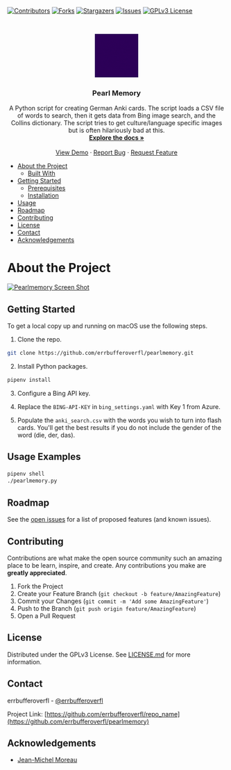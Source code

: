 <!-- PROJECT SHIELDS -->
[![Contributors][contributors-shield]][contributors-url]
[![Forks][forks-shield]][forks-url]
[![Stargazers][stars-shield]][stars-url]
[![Issues][issues-shield]][issues-url]
[![GPLv3 License][license-shield]][license-url]

<!-- PROJECT LOGO -->
<br />
<p align="center">
  <a href="https://github.com/errbufferoverfl/pearlmemory">
    <img src="images/logo.gif" alt="Pearl Memory Logo" width="100" height="100">
  </a>

  <h3 align="center">Pearl Memory</h3>

  <p align="center">
    A Python script for creating German Anki cards. The script loads a CSV file of words to search, then it gets 
    data from Bing image search, and the Collins dictionary. The script tries to get culture/language specific images 
    but is often hilariously bad at this.
    <br />
    <a href="https://github.com/errbufferoverfl/pearlmemory"><strong>Explore the docs »</strong></a>
    <br />
    <br />
    <a href="https://github.com/errbufferoverfl/pearlmemory">View Demo</a>
    ·
    <a href="https://github.com/errbufferoverfl/pearlmemory/issues">Report Bug</a>
    ·
    <a href="https://github.com/errbufferoverfl/pearlmemory/issues">Request Feature</a>
  </p>
</p>

<!-- TABLE OF CONTENTS -->

* [About the Project](#about-the-project)
  * [Built With](#built-with)
* [Getting Started](#getting-started)
  * [Prerequisites](#prerequisites)
  * [Installation](#installation)
* [Usage](#usage)
* [Roadmap](#roadmap)
* [Contributing](#contributing)
* [License](#license)
* [Contact](#contact)
* [Acknowledgements](#acknowledgements)

<!-- ABOUT THE PROJECT -->
# About the Project

[![Pearlmemory Screen Shot][product-screenshot]](https://example.com)

<!-- GETTING STARTED -->
## Getting Started

To get a local copy up and running on macOS use the following steps.

1. Clone the repo.
```sh
git clone https://github.com/errbufferoverfl/pearlmemory.git
```
2. Install Python packages.
```sh
pipenv install
```
3. Configure a Bing API key.

4. Replace the `BING-API-KEY` in `bing_settings.yaml` with Key 1 from Azure.

5. Populate the `anki_search.csv` with the words you wish to turn into flash cards. You'll get the best results if you
do not include the gender of the word (die, der, das).

<!-- USAGE EXAMPLES -->
## Usage Examples

```sh
pipenv shell
./pearlmemory.py
```

<!-- ROADMAP -->
## Roadmap

See the [open issues](https://github.com/errbufferoverfl/pearlmemory/issues) for a list of proposed features 
(and known issues).

<!-- CONTRIBUTING -->
## Contributing

Contributions are what make the open source community such an amazing place to be learn, inspire, and create. 
Any contributions you make are **greatly appreciated**.

1. Fork the Project
2. Create your Feature Branch (`git checkout -b feature/AmazingFeature`)
3. Commit your Changes (`git commit -m 'Add some AmazingFeature'`)
4. Push to the Branch (`git push origin feature/AmazingFeature`)
5. Open a Pull Request

<!-- LICENSE -->
## License

Distributed under the GPLv3 License. See [LICENSE.md](LICENSE.md) for more information.

<!-- CONTACT -->
## Contact

errbufferoverfl - [@errbufferoverfl](https://twitter.com/errbufferoverfl)

Project Link: [https://github.com/errbufferoverfl/repo_name](https://github.com/errbufferoverfl/pearlmemory)

<!-- ACKNOWLEDGEMENTS -->
## Acknowledgements

* [Jean-Michel Moreau](https://github.com/jm-moreau)

<!-- MARKDOWN LINKS & IMAGES -->
<!-- https://www.markdownguide.org/basic-syntax/#reference-style-links -->
[contributors-shield]: https://img.shields.io/github/contributors/errbufferoverfl/pearlmemory.svg?style=flat-square
[contributors-url]: https://github.com/errbufferoverfl/pearlmemory/graphs/contributors
[forks-shield]: https://img.shields.io/github/forks/errbufferoverfl/pearlmemory.svg?style=flat-square
[forks-url]: https://github.com/errbufferoverfl/pearlmemory/network/members
[stars-shield]: https://img.shields.io/github/stars/errbufferoverfl/pearlmemory.svg?style=flat-square
[stars-url]: https://github.com/errbufferoverfl/pearlmemory/stargazers
[issues-shield]: https://img.shields.io/github/issues/errbufferoverfl/pearlmemory.svg?style=flat-square
[issues-url]: https://github.com/errbufferoverfl/pearlmemory/issues
[license-shield]: https://img.shields.io/github/license/errbufferoverfl/pearlmemory.svg?style=flat-square
[license-url]: https://github.com/errbufferoverfl/pearlmemory/blob/master/LICENSE.md
[product-screenshot]: images/screenshot.png
